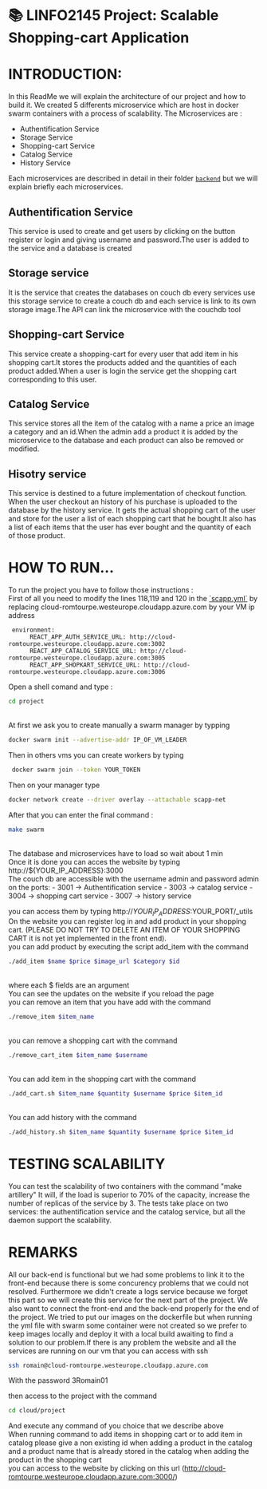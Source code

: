 # :books: LINFO2145 Project: Scalable Shopping-cart Application
# INTRODUCTION:
In this ReadMe we will explain the architecture of our project and how to build it.
We created 5 differents microservice which are host in docker swarm containers with a process of scalability.
The Microservices are :
- Authentification Service
- Storage Service
- Shopping-cart Service
- Catalog Service 
- History Service


Each microservices are described in detail in their folder [`backend`](project/src/back-end/) but we will explain briefly each microservices.

## Authentification Service
This service is used to create and get users by clicking on the button register or login and giving username and password.The user is added to the service and a database is created

## Storage service 

It is the service that creates the databases on couch db every services use this storage service to create a couch db and each service is link to its own storage image.The API can link the microservice with the couchdb tool

## Shopping-cart Service
This service create a shopping-cart for every user that add item in his shopping cart.It stores the products added and the quantities of each product added.When a user is login the service get the shopping cart corresponding to this user.

## Catalog Service 
This service stores all the item of the catalog with a name a price an image a category and an id.When the admin add a product it is added by the microservice to the database and each product can also be removed or modified.

## Hisotry service
This service is destined to a future implementation of checkout function. When the user checkout an history of his purchase is uploaded to the database by the history service. It gets the actual shopping cart of the user and store for the user a list of each shopping cart that he bought.It also has a list of each items that the user has ever bought and the quantity of each of those product.

# HOW TO RUN...
To run the project you have to follow those instructions : <br />
First of all you need to modify the lines 118,119 and 120 in the [´scapp.yml´](src/scapp.yml) by replacing cloud-romtourpe.westeurope.cloudapp.azure.com by your VM ip address

```javascrip
 environment:
      REACT_APP_AUTH_SERVICE_URL: http://cloud-romtourpe.westeurope.cloudapp.azure.com:3002
      REACT_APP_CATALOG_SERVICE_URL: http://cloud-romtourpe.westeurope.cloudapp.azure.com:3005
      REACT_APP_SHOPKART_SERVICE_URL: http://cloud-romtourpe.westeurope.cloudapp.azure.com:3006
```

Open a shell comand and type :

```bash
cd project
```
<br />
At first we ask you to create manually a swarm manager by typping 

```bash
docker swarm init --advertise-addr IP_OF_VM_LEADER
```
Then in others vms you can create workers by typing

```bash
 docker swarm join --token YOUR_TOKEN
```
Then on your manager type

```bash
docker network create --driver overlay --attachable scapp-net

```
After that you can enter the final command :

```bash
make swarm
```
<br />
The database and microservices have to load so wait about 1 min <br />
Once it is done you can acces the website by typing http://${YOUR_IP_ADDRESS}:3000 <br />
The couch db are accessible with the username admin and password admin on the ports:
- 3001 -> Authentification service
- 3003 -> catalog service
- 3004 -> shopping cart service
- 3007 -> history service

you can access them by typing http://${YOUR_IP_ADDRESS}:$YOUR_PORT/_utils <br />
On the website you can register log in and add product in your shopping cart. (PLEASE DO NOT TRY TO DELETE AN ITEM OF YOUR SHOPPING CART it is not yet implemented in the front end). <br />
you can add product by executing the script add_item with the command <br />
```bash
./add_item $name $price $image_url $category $id
```
<br />
where each $ fields are an argument<br />
You can see the updates on the website if you reload the page<br />
you can remove an item that you have add with the command <br />

```bash
./remove_item $item_name
```

<br />
you can remove a shopping cart with the command<br />

```bash
./remove_cart_item $item_name $username
```

<br />
You can add item in the shopping cart with the command<br />

```bash
./add_cart.sh $item_name $quantity $username $price $item_id
```

<br />
You can add history with the command<br />

```bash
./add_history.sh $item_name $quantity $username $price $item_id
```
# TESTING SCALABILITY
 You can test the scalability of two containers with the command "make artillery"
 It will, if the load is superior to 70% of the capacity, increase the number of replicas of the service by 3.
 The tests take place on two services: the authentification service and the catalog service, but all the daemon support the scalability.

# REMARKS
All our back-end is functional but we had some problems to link it to the front-end because there is some concurency problems that we could not resolved. Furthermore we didn't create a logs service because we forget this part so we will create this service for the next part of the project. We also want to connect the front-end and the back-end properly for the end of the project. We tried to put our images on the dockerfile but when running the yml file with swarm some container were not created so we prefer to keep images locally and deploy it with a local build awaiting to find a solution to our problem.If there is any problem the website and all the services are running on our vm that you can access with ssh

```bash 
ssh romain@cloud-romtourpe.westeurope.cloudapp.azure.com
```
With the password 3Romain01

then access to the project with the command 

```bash 
cd cloud/project
```
And execute any command of you choice that we describe above<br />
When running command to add items in shopping cart or to add item in catalog please give a non existing id when adding a product in the catalog and a product name that is already stored in the catalog when adding the product in the shopping cart<br />
you can access to the website by clicking on this url (http://cloud-romtourpe.westeurope.cloudapp.azure.com:3000/)

